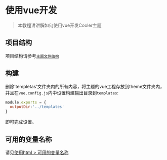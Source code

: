 # 使用vue开发
> 本教程讲讲解如何使用vue开发Cooler主题
## 项目结构
项目结构请参考[`主题文件结构`](./index.md#主题文件结构)
## 构建
删除'templetas'文件夹内的所有内容，将主题的vue工程存放到theme文件夹内，并且在`vue.config.js`内中设置构建输出目录到`templates`:
```js
module.exports = {
  outputDir:'../templates'
}
```
即可完成设置。
## 可用的变量名称
请见[使用html > 可用的变量名称](index.md#可用的变量名称)
